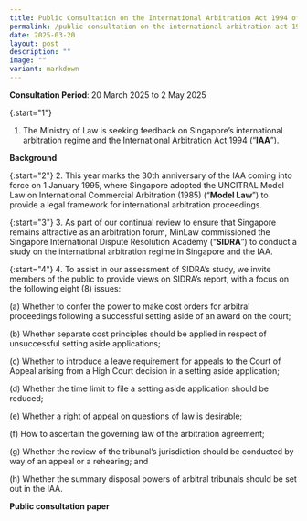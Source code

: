```yaml
---
title: Public Consultation on the International Arbitration Act 1994 of Singapore
permalink: /public-consultation-on-the-international-arbitration-act-1994-of-singapore/
date: 2025-03-20
layout: post
description: ""
image: ""
variant: markdown
---
```

**Consultation Period**: 20 March 2025 to 2 May 2025

{:start="1"}
1. The Ministry of Law is seeking feedback on Singapore’s international arbitration regime and the International Arbitration Act 1994 (“**IAA**”). 

**Background**

{:start="2"}
2.  This year marks the 30th anniversary of the IAA coming into force on 1 January 1995, where Singapore adopted the UNCITRAL Model Law on International Commercial Arbitration (1985) (“**Model Law**”) to provide a legal framework for international arbitration proceedings.

{:start="3"}
3.  As part of our continual review to ensure that Singapore remains attractive as an arbitration forum, MinLaw commissioned the Singapore International Dispute Resolution Academy (“**SIDRA**”) to conduct a study on the international arbitration regime in Singapore and the IAA.

{:start="4"}
4.  To assist in our assessment of SIDRA’s study, we invite members of the public to provide views on SIDRA’s report, with a focus on the following eight (8) issues:

(a) Whether to confer the power to make cost orders for arbitral proceedings following a successful setting aside of an award on the court;

(b) Whether separate cost principles should be applied in respect of unsuccessful setting aside applications;

(c) Whether to introduce a leave requirement for appeals to the Court of Appeal arising from a High Court decision in a setting aside application;

(d) Whether the time limit to file a setting aside application should be reduced;

(e) Whether a right of appeal on questions of law is desirable;

(f) How to ascertain the governing law of the arbitration agreement;

(g) Whether the review of the tribunal’s jurisdiction should be conducted by way of an appeal or a rehearing; and

(h) Whether the summary disposal powers of arbitral tribunals should be set out in the IAA.

**Public consultation paper**

